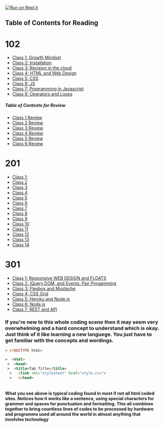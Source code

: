 [![Run on Repl.it](https://repl.it/badge/github/PotatoGod123/reading-notes)](https://repl.it/github/PotatoGod123/reading-notes)

## Table of Contents for Reading


# 102  

- [Class 1: Growth Mindset](./102/growthmindset.md)
- [Class 2: Installation](./102/InstallingStuff.md)
- [Class 3: Revision in the cloud](./102/Revisions.md)
- [Class 4: HTML and Web Design](./102/html.md)
- [Class 5: CSS](./102/css.md)
- [Class 6: JS](./102/js.md)
- [Class 7: Programming in Javascript](./102/programmingwithjave.md)
- [Class 8: Operators and Loops](./102/Operatorsandloops.md)

##### Table of Contents for Review

- [Class 1 Review](./102/class1_review.md)
- [Class 2 Review](./102/class2review.md)
- [Class 3 Review](./102/class3_review.md)
- [Class 4 Review](./102/class4review.md)
- [Class 5 Review](./102/class5review.md)
- [Class 6 Review](./102/class6review.md)


# 201  

- [Class 1:](./201/class1-01.md)  
- [Class 2](./201/class1-02.md)
- [Class 3](./201/class1-03.md)
- [Class 4](./201/class1-04.md)
- [Class 5](./201/class1-05.md)
- [Class 6](./201/class2-01.md)
- [Class 7](./201/class2-02.md)
- [Class 8](./201/class2-03.md)
- [Class 9](./201/class2-04.md)
- [Class 10](./201/class2-05.md)
- [Class 11](./201/class3-01.md)
- [Class 12](./201/class3-02.md)
- [Class 13](./201/class3-03.md)
- [Class 14](./201/class3-04.md)  

# 301

- [Class 1: Responsive WEB DESIGN and FLOATS](./301/class1.md)  
- [Class 2: jQuery,DOM, and Events. Pair Progamming](./301/class2.md)  
- [Class 3: Flexbox and Mustache](./301/class3.md)  
- [Class 4: CSS Grid](./301/class4.md)  
- [Class 5: Heroku and Node.js](./301/class5.md)
- [Class 6: Node.js](./301/class6.md)  
- [Class 7: REST and API](./301/class7.md)

### If you're new to this whole coding scene then it may seem very overwhelming and a hard concept to understand which is okay. Just think of it like learning a new languege. You just have to get familiar with the concepts and wordings.  


```HTML
> <!DOCTYPE html>

>  <html>  
 >  <head>  
 >  <title>Tab Title</title>
  >   <link rel="stylesheet" href="style.css">
  >   </head>  
  
```

#### What you see above is typical coding found in most if not all html coded sites. Notices how it works like a sentence, using special characters for grammer and spaces for punctuation and formatting. This all combines together to bring countless lines of codes to be processed by hardware and programms used all around the world in almost anything that involvles technology  
